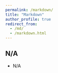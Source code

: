 ```yaml
---
permalink: /markdown/
title: "Markdown"
author_profile: true
redirect_from: 
  - /md/
  - /markdown.html
---
```


## N/A

* N/A
